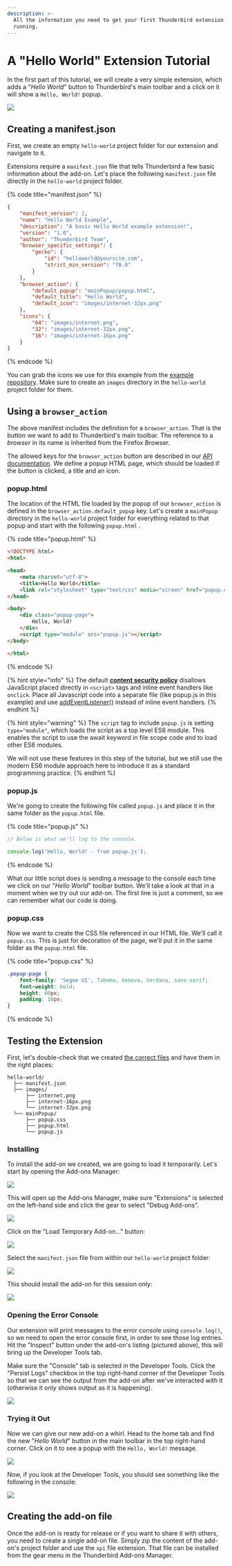 ```yaml
---
description: >-
  All the information you need to get your first Thunderbird extension up and
  running.
---
```


# A "Hello World" Extension Tutorial

In the first part of this tutorial, we will create a very simple extension, which adds a "_Hello World_" button to Thunderbird's main toolbar and a click on it will show a `Hello, World!` popup.&#x20;

![](../../.gitbook/assets/hello-word.png)

## Creating a manifest.json

First, we create an empty `hello-world` project folder for our extension and navigate to it.&#x20;

Extensions require a `manifest.json` file that tells Thunderbird a few basic information about the add-on. Let's place the following `manifest.json` file directly in the `hello-world` project folder.

{% code title="manifest.json" %}
```json
{
    "manifest_version": 2,
    "name": "Hello World Example",
    "description": "A basic Hello World example extension!",
    "version": "1.0",
    "author": "Thunderbird Team",
    "browser_specific_settings": {
        "gecko": {
            "id": "helloworld@yoursite.com",
            "strict_min_version": "78.0"
        }
    },
    "browser_action": {
        "default_popup": "mainPopup/popup.html",
        "default_title": "Hello World",
        "default_icon": "images/internet-32px.png"
    },
    "icons": {
        "64": "images/internet.png",
        "32": "images/internet-32px.png",
        "16": "images/internet-16px.png"
    }
}
```
{% endcode %}

You can grab the icons we use for this example from the [example repository](https://github.com/thunderbird/sample-extensions/tree/master/hello-world/images). Make sure to create an `images` directory in the `hello-world` project folder for them.

## Using a `browser_action`

The above manifest includes the definition for a `browser_action`. That is the button we want to add to Thunderbird's main toolbar. The reference to a _browser_ in its name is inherited from the Firefox Browser.

The allowed keys for the `browser_action` button are described in our [API documentation](https://webextension-api.thunderbird.net/en/stable/). We define a popup HTML page, which should be loaded if the button is clicked, a title and an icon.

### popup.html

The location of the HTML file loaded by the popup of our `browser_action` is defined in the `browser_action.default_popup` key. Let's create a `mainPopup` directory in the `hello-world` project folder for everything related to that popup and start with the following `popup.html` .

{% code title="popup.html" %}
```html
<!DOCTYPE html>
<html>

<head>
    <meta charset="utf-8">
    <title>Hello World</title>
    <link rel="stylesheet" type="text/css" media="screen" href="popup.css">
</head>

<body>
    <div class="popup-page">
        Hello, World!
    </div>
    <script type="module" src="popup.js"></script>
</body>

</html>
```
{% endcode %}

{% hint style="info" %}
The default [**content security policy**](https://developer.mozilla.org/en-US/docs/Mozilla/Add-ons/WebExtensions/Content\_Security\_Policy#Inline\_JavaScript) disallows JavaScript placed directly in `<script>` tags and inline event handlers like `onclick`. Place all Javascript code into a separate file (like popup.js in this example) and use [addEventListener()](https://developer.mozilla.org/de/docs/Web/API/EventTarget/addEventListener) instead of inline event handlers.
{% endhint %}

{% hint style="warning" %}
The `script` tag to include `popup.js` is setting `type="module"`, which loads the script as a top level ES6 module. This enables the script to use the await keyword in file scope code and to load other ES6 modules.&#x20;

We will not use these features in this step of the tutorial, but we still use the modern ES6 module approach here to introduce it as a standard programming practice.
{% endhint %}

### popup.js

We're going to create the following file called `popup.js` and place it in the same folder as the `popup.html` file.

{% code title="popup.js" %}
```javascript
// Below is what we'll log to the console.

console.log('Hello, World! - from popup.js');
```
{% endcode %}

What our little script does is sending a message to the console each time we click on our "_Hello World_" toolbar button. We'll take a look at that in a moment when we try out our add-on. The first line is just a comment, so we can remember what our code is doing.

### popup.css

Now we want to create the CSS file referenced in our HTML file. We'll call it `popup.css`. This is just for decoration of the page, we'll put it in the same folder as the `popup.html` file.

{% code title="popup.css" %}
```css
.popup-page {
    font-family: 'Segoe UI', Tahoma, Geneva, Verdana, sans-serif;
    font-weight: bold;
    height: 60px;
    padding: 10px;
}
```
{% endcode %}

## Testing the Extension

First, let's double-check that we created [the correct files](https://github.com/thunderbird/sample-extensions/commit/230eba3fd9f5c633cb30c0a83d5500e532c283c4?diff=unified) and have them in the right places:

```
hello-world/
  ├── manifest.json
  ├── images/
      ├── internet.png
      ├── internet-16px.png
      └── internet-32px.png
  └── mainPopup/
      ├── popup.css
      ├── popup.html
      └── popup.js
```

### Installing

To install the add-on we created, we are going to load it temporarily. Let's start by opening the Add-ons Manager:

![](../../.gitbook/assets/screen1.png)

This will open up the Add-ons Manager, make sure "Extensions" is selected on the left-hand side and click the gear to select "Debug Add-ons".

![](../../.gitbook/assets/screen2.png)

Click on the "Load Temporary Add-on..." button:

![](../../.gitbook/assets/screen3.png)

Select the `manifest.json` file from within our `hello-world` project folder:

![](../../.gitbook/assets/hello-word-load.png)

This should install the add-on for this session only:

![](../../.gitbook/assets/screen5.png)

### Opening the Error Console

Our extension will print messages to the error console using `console.log()`, so we need to open the error console first, in order to see those log entries. Hit the "Inspect" button under the add-on's listing (pictured above), this will bring up the Developer Tools tab.

Make sure the "Console" tab is selected in the Developer Tools. Click the "Persist Logs" checkbox in the top right-hand corner of the Developer Tools so that we can see the output from the add-on after we've interacted with it (otherwise it only shows output as it is happening).

![](../../.gitbook/assets/screen6.png)

### Trying it Out

Now we can give our new add-on a whirl. Head to the home tab and find the new "_Hello World_" button in the main toolbar in the top right-hand corner. Click on it to see a popup with the `Hello, World!` message.

![](../../.gitbook/assets/screen7.png)

Now, if you look at the Developer Tools, you should see something like the following in the console:

![](<../../.gitbook/assets/screen8 (1).png>)

## Creating the add-on file

Once the add-on is ready for release or if you want to share it with others, you need to create a single add-on file. Simply zip the content of the add-on's project folder and use the `xpi` file extension. That file can be installed from the gear menu in the Thunderbird Add-ons Manager.
